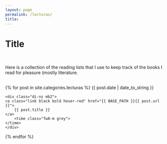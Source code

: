 ```yaml
---
layout: page
permalink: /lecturas/
title:
---
```


<h1 class="f2 f1-m f-headline-l">Title</h1>

<br>

Here is a collection of the reading lists that I use to keep track of the books I read for pleasure (mostly literature.

<br>
<div class="fl w-100">
{% for post in site.categories.lecturas %}
    <time class="di-ns f6 ttu tracked gray code">
        {{ post.date | date_to_string }}
    </time>

    <div class="di-ns mb2">
    <a class="link black bold hover-red" href="{{ BASE_PATH }}{{ post.url }}">
        {{ post.title }}
    </a>
        <time class="fw8-m grey">
    </time> 
    </div>
{% endfor %}
<br>
<br>
</div>
